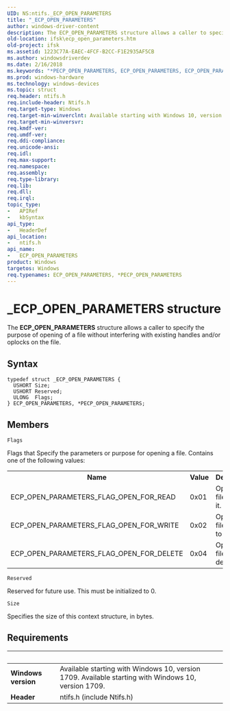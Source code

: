 ```yaml
---
UID: NS:ntifs._ECP_OPEN_PARAMETERS
title: "_ECP_OPEN_PARAMETERS"
author: windows-driver-content
description: The ECP_OPEN_PARAMETERS structure allows a caller to specify the purpose of opening of a file without interfering with existing handles and/or oplocks on the file.
old-location: ifsk\ecp_open_parameters.htm
old-project: ifsk
ms.assetid: 1223C77A-EAEC-4FCF-B2CC-F1E2935AF5CB
ms.author: windowsdriverdev
ms.date: 2/16/2018
ms.keywords: "*PECP_OPEN_PARAMETERS, ECP_OPEN_PARAMETERS, ECP_OPEN_PARAMETERS structure [Installable File System Drivers], PECP_OPEN_PARAMETERS, PECP_OPEN_PARAMETERS structure pointer [Installable File System Drivers], _ECP_OPEN_PARAMETERS, ifsk.ecp_open_parameters, ntifs/ECP_OPEN_PARAMETERS, ntifs/PECP_OPEN_PARAMETERS"
ms.prod: windows-hardware
ms.technology: windows-devices
ms.topic: struct
req.header: ntifs.h
req.include-header: Ntifs.h
req.target-type: Windows
req.target-min-winverclnt: Available starting with Windows 10, version 1709.
req.target-min-winversvr: 
req.kmdf-ver: 
req.umdf-ver: 
req.ddi-compliance: 
req.unicode-ansi: 
req.idl: 
req.max-support: 
req.namespace: 
req.assembly: 
req.type-library: 
req.lib: 
req.dll: 
req.irql: 
topic_type:
-	APIRef
-	kbSyntax
api_type:
-	HeaderDef
api_location:
-	ntifs.h
api_name:
-	ECP_OPEN_PARAMETERS
product: Windows
targetos: Windows
req.typenames: ECP_OPEN_PARAMETERS, *PECP_OPEN_PARAMETERS
---
```


# _ECP_OPEN_PARAMETERS structure
The <b>ECP_OPEN_PARAMETERS</b> structure allows a caller to specify the purpose of opening of a file without interfering with existing handles and/or oplocks on the file.

## Syntax
````
typedef struct _ECP_OPEN_PARAMETERS {
  USHORT Size;
  USHORT Reserved;
  ULONG  Flags;
} ECP_OPEN_PARAMETERS, *PECP_OPEN_PARAMETERS;
````

## Members


`Flags`

Flags that Specify the parameters or purpose for opening a file. Contains one of the following values:

<table>
<tr>
<th>Name</th>
<th>Value</th>
<th>Description</th>
</tr>
<tr>
<td>ECP_OPEN_PARAMETERS_FLAG_OPEN_FOR_READ </td>
<td>0x01</td>
<td>Opening file to read it.</td>
</tr>
<tr>
<td>ECP_OPEN_PARAMETERS_FLAG_OPEN_FOR_WRITE</td>
<td>0x02</td>
<td>Opening file to write to it.</td>
</tr>
<tr>
<td>ECP_OPEN_PARAMETERS_FLAG_OPEN_FOR_DELETE</td>
<td>0x04</td>
<td>Opening file to delete it.</td>
</tr>
</table>

`Reserved`

Reserved for future use. This must be initialized to 0.

`Size`

Specifies the size of this context structure, in bytes.


## Requirements
| &nbsp; | &nbsp; |
| ---- |:---- |
| **Windows version** | Available starting with Windows 10, version 1709. Available starting with Windows 10, version 1709. |
| **Header** | ntifs.h (include Ntifs.h) |